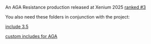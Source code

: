 An AGA Resistance production released at Xenium 2025 [ranked #3](https://www.pouet.net/prod.php?which=104837)

You also need these folders in conjunction with the project:

[include 3.5](https://github.com/christiangerbig/include-3.5)

[custom includes for AGA](https://github.com/christiangerbig/custom-includes-aga)
